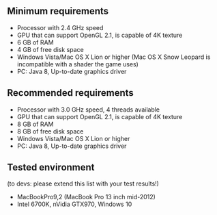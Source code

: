 ## Minimum requirements ##

* Processor with 2.4 GHz speed
* GPU that can support OpenGL 2.1, is capable of 4K texture
* 6 GB of RAM
* 4 GB of free disk space
* Windows Vista/Mac OS X Lion or higher (Mac OS X Snow Leopard is incompatible with a shader the game uses)
* PC: Java 8, Up-to-date graphics driver

## Recommended requirements ##

* Processor with 3.0 GHz speed, 4 threads available
* GPU that can support OpenGL 2.1, is capable of 4K texture
* 8 GB of RAM
* 8 GB of free disk space
* Windows Vista/Mac OS X Lion or higher
* PC: Java 8, Up-to-date graphics driver

## Tested environment ##

(to devs: please extend this list with your test results!)

* MacBookPro9,2 (MacBook Pro 13 inch mid-2012)
* Intel 6700K, nVidia GTX970, Windows 10

